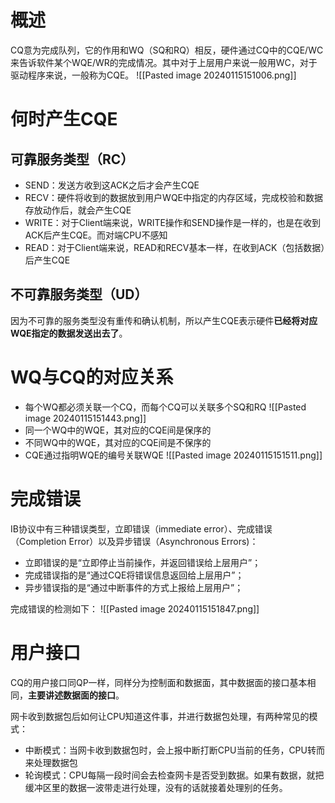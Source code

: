 # 概述
CQ意为完成队列，它的作用和WQ（SQ和RQ）相反，硬件通过CQ中的CQE/WC来告诉软件某个WQE/WR的完成情况。其中对于上层用户来说一般用WC，对于驱动程序来说，一般称为CQE。
![[Pasted image 20240115151006.png]]

# 何时产生CQE
## 可靠服务类型（RC）
- SEND：发送方收到这ACK之后才会产生CQE
- RECV：硬件将收到的数据放到用户WQE中指定的内存区域，完成校验和数据存放动作后，就会产生CQE
- WRITE：对于Client端来说，WRITE操作和SEND操作是一样的，也是在收到ACK后产生CQE。而对端CPU不感知
- READ：对于Client端来说，READ和RECV基本一样，在收到ACK（包括数据）后产生CQE

## 不可靠服务类型（UD）
因为不可靠的服务类型没有重传和确认机制，所以产生CQE表示硬件**已经将对应WQE指定的数据发送出去了**。

# WQ与CQ的对应关系
- 每个WQ都必须关联一个CQ，而每个CQ可以关联多个SQ和RQ
![[Pasted image 20240115151443.png]]
- 同一个WQ中的WQE，其对应的CQE间是保序的
- 不同WQ中的WQE，其对应的CQE间是不保序的
- CQE通过指明WQE的编号关联WQE
![[Pasted image 20240115151511.png]]

# 完成错误
IB协议中有三种错误类型，立即错误（immediate error）、完成错误（Completion Error）以及异步错误（Asynchronous Errors)：
- 立即错误的是“立即停止当前操作，并返回错误给上层用户”；
- 完成错误指的是“通过CQE将错误信息返回给上层用户”；
- 异步错误指的是“通过中断事件的方式上报给上层用户”；

完成错误的检测如下：
![[Pasted image 20240115151847.png]]

# 用户接口
CQ的用户接口同QP一样，同样分为控制面和数据面，其中数据面的接口基本相同，**主要讲述数据面的接口**。

网卡收到数据包后如何让CPU知道这件事，并进行数据包处理，有两种常见的模式：
- 中断模式：当网卡收到数据包时，会上报中断打断CPU当前的任务，CPU转而来处理数据包
- 轮询模式：CPU每隔一段时间会去检查网卡是否受到数据。如果有数据，就把缓冲区里的数据一波带走进行处理，没有的话就接着处理别的任务。

